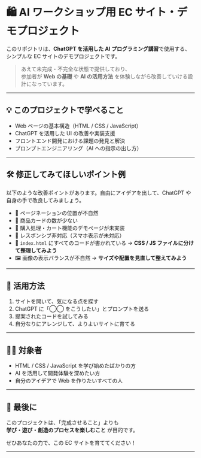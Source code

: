 # 🛍️ AI ワークショップ用 EC サイト・デモプロジェクト

このリポジトリは、**ChatGPT を活用した AI プログラミング講習**で使用する、シンプルな EC サイトのデモプロジェクトです。

> あえて未完成・不完全な状態で提供しており、  
> 参加者が **Web の基礎** や **AI の活用方法** を体験しながら改善していける設計になっています。

---

## 💡 このプロジェクトで学べること

- Web ページの基本構造（HTML / CSS / JavaScript）
- ChatGPT を活用した UI の改善や実装支援
- フロントエンド開発における課題の発見と解決
- プロンプトエンジニアリング（AI への指示の出し方）

---

## 🛠️ 修正してみてほしいポイント例

以下のような改善ポイントがあります。自由にアイデアを出して、ChatGPT や自身の手で改良してみましょう。

- 📍 ページネーションの位置が不自然
- 🧱 商品カードの数が少ない
- 🛒 購入処理・カート機能のデモページが未実装
- 📱 レスポンシブ非対応（スマホ表示が未対応）
- 📂 `index.html` にすべてのコードが書かれている → **CSS / JS ファイルに分けて整理してみよう**
- 🖼️ 画像の表示バランスが不自然 → **サイズや配置を見直して整えてみよう**

---

## 🧪 活用方法

1. サイトを開いて、気になる点を探す
2. ChatGPT に「◯◯ をこうしたい」とプロンプトを送る
3. 提案されたコードを試してみる
4. 自分なりにアレンジして、よりよいサイトに育てる

---

## 🧑‍🎓 対象者

- HTML / CSS / JavaScript を学び始めたばかりの方
- AI を活用して開発体験を深めたい方
- 自分のアイデアで Web を作りたいすべての人

---

## 🚀 最後に

このプロジェクトは、「完成させること」よりも  
**学び・遊び・創造のプロセスを楽しむこと** が目的です。

ぜひあなたの力で、この EC サイトを育ててください！

---
